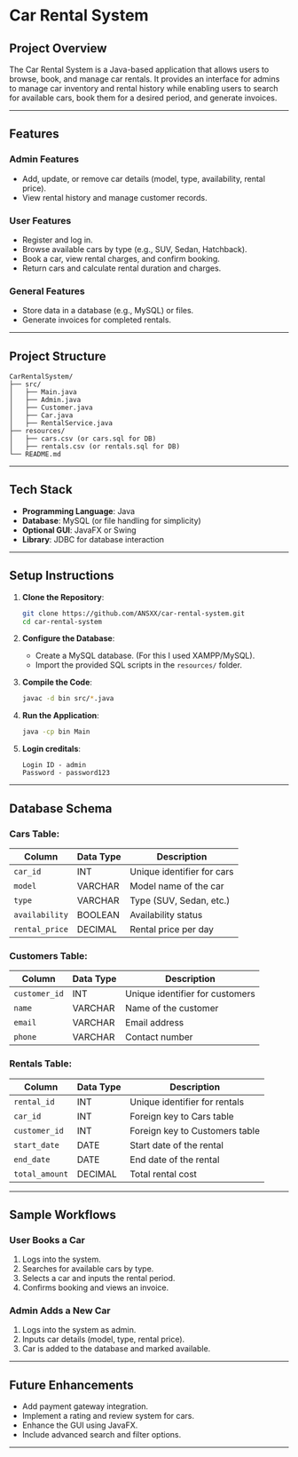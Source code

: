 # Car Rental System

## **Project Overview**
The Car Rental System is a Java-based application that allows users to browse, book, and manage car rentals. It provides an interface for admins to manage car inventory and rental history while enabling users to search for available cars, book them for a desired period, and generate invoices.

---

## **Features**

### **Admin Features**
- Add, update, or remove car details (model, type, availability, rental price).
- View rental history and manage customer records.

### **User Features**
- Register and log in.
- Browse available cars by type (e.g., SUV, Sedan, Hatchback).
- Book a car, view rental charges, and confirm booking.
- Return cars and calculate rental duration and charges.

### **General Features**
- Store data in a database (e.g., MySQL) or files.
- Generate invoices for completed rentals.

---

## **Project Structure**
```
CarRentalSystem/
├── src/
│   ├── Main.java
│   ├── Admin.java
│   ├── Customer.java
│   ├── Car.java
│   ├── RentalService.java
├── resources/
│   ├── cars.csv (or cars.sql for DB)
│   ├── rentals.csv (or rentals.sql for DB)
└── README.md
```

---

## **Tech Stack**
- **Programming Language**: Java
- **Database**: MySQL (or file handling for simplicity)
- **Optional GUI**: JavaFX or Swing
- **Library**: JDBC for database interaction

---

## **Setup Instructions**

1. **Clone the Repository**:
   ```bash
   git clone https://github.com/ANSXX/car-rental-system.git
   cd car-rental-system
   ```

2. **Configure the Database**:
   - Create a MySQL database. (For this I used XAMPP/MySQL).
   - Import the provided SQL scripts in the `resources/` folder.

3. **Compile the Code**:
   ```bash
   javac -d bin src/*.java
   ```

4. **Run the Application**:
   ```bash
   java -cp bin Main
   ```
5. **Login creditals**:
   ```
   Login ID - admin
   Password - password123
   ```

---

## **Database Schema**

### **Cars Table**:
| Column         | Data Type  | Description              |
|----------------|------------|--------------------------|
| `car_id`       | INT        | Unique identifier for cars |
| `model`        | VARCHAR    | Model name of the car    |
| `type`         | VARCHAR    | Type (SUV, Sedan, etc.)  |
| `availability` | BOOLEAN    | Availability status      |
| `rental_price` | DECIMAL    | Rental price per day     |

### **Customers Table**:
| Column         | Data Type  | Description              |
|----------------|------------|--------------------------|
| `customer_id`  | INT        | Unique identifier for customers |
| `name`         | VARCHAR    | Name of the customer     |
| `email`        | VARCHAR    | Email address            |
| `phone`        | VARCHAR    | Contact number           |

### **Rentals Table**:
| Column         | Data Type  | Description              |
|----------------|------------|--------------------------|
| `rental_id`    | INT        | Unique identifier for rentals |
| `car_id`       | INT        | Foreign key to Cars table |
| `customer_id`  | INT        | Foreign key to Customers table |
| `start_date`   | DATE       | Start date of the rental |
| `end_date`     | DATE       | End date of the rental   |
| `total_amount` | DECIMAL    | Total rental cost        |

---

## **Sample Workflows**

### User Books a Car
1. Logs into the system.
2. Searches for available cars by type.
3. Selects a car and inputs the rental period.
4. Confirms booking and views an invoice.

### Admin Adds a New Car
1. Logs into the system as admin.
2. Inputs car details (model, type, rental price).
3. Car is added to the database and marked available.

---

## **Future Enhancements**
- Add payment gateway integration.
- Implement a rating and review system for cars.
- Enhance the GUI using JavaFX.
- Include advanced search and filter options.

---